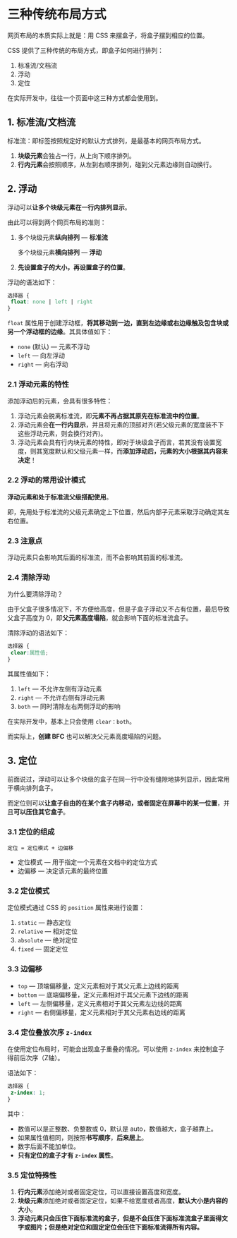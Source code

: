 # 三种传统布局方式

网页布局的本质实际上就是：用 CSS 来摆盒子，将盒子摆到相应的位置。

CSS 提供了三种传统的布局方式，即盒子如何进行排列：

  1. 标准流/文档流
  2. 浮动
  3. 定位

在实际开发中，往往一个页面中这三种方式都会使用到。

## 1. 标准流/文档流

标准流：即标签按照规定好的默认方式排列，是最基本的网页布局方式。

  1. **块级元素**会独占一行，从上向下顺序排列。
  2. **行内元素**会按照顺序，从左到右顺序排列，碰到父元素边缘则自动换行。

## 2. 浮动

浮动可以**让多个块级元素在一行内排列显示**。

由此可以得到两个网页布局的准则：

1. 多个块级元素**纵向排列** — **标准流**

   多个块级元素**横向排列** — **浮动**

2. **先设置盒子的大小，再设置盒子的位置**。

浮动的语法如下：

```css
选择器 {
 float: none | left | right
}
```

`float` 属性用于创建浮动框，**将其移动到一边，直到左边缘或右边缘触及包含块或另一个浮动框的边缘**。其具体值如下：

* `none` (默认) — 元素不浮动
* `left` — 向左浮动
* `right` — 向右浮动

### 2.1 浮动元素的特性

添加浮动后的元素，会具有很多特性：

1. 浮动元素会脱离标准流，即**元素不再占据其原先在标准流中的位置**。
2. 浮动元素会**在一行内显示**，并且将元素的顶部对齐(若父级元素的宽度装不下这些浮动元素，则会换行对齐)。
3. 浮动元素会具有行内块元素的特性，即对于块级盒子而言，若其没有设置宽度，则其宽度默认和父级元素一样，而**添加浮动后，元素的大小根据其内容来决定**！

### 2.2 浮动的常用设计模式

**浮动元素和处于标准流父级搭配使用**。

即，先用处于标准流的父级元素确定上下位置，然后内部子元素采取浮动确定其左右位置。

### 2.3 注意点

浮动元素只会影响其后面的标准流，而不会影响其前面的标准流。

### 2.4 清除浮动

为什么要清除浮动？

由于父盒子很多情况下，不方便给高度，但是子盒子浮动又不占有位置，最后导致父盒子高度为 0，即**父元素高度塌陷**，就会影响下面的标准流盒子。

清除浮动的语法如下：

```css
选择器 {
 clear:属性值;
}
```

其属性值如下：

1. `left` — 不允许左侧有浮动元素
2. `right` — 不允许右侧有浮动元素
3. `both` — 同时清除左右两侧浮动的影响

在实际开发中，基本上只会使用 `clear：both`。

而实际上，**创建 BFC** 也可以解决父元素高度塌陷的问题。

## 3. 定位

前面说过，浮动可以让多个块级的盒子在同一行中没有缝隙地排列显示，因此常用于横向排列盒子。

而定位则可以**让盒子自由的在某个盒子内移动，或者固定在屏幕中的某一位置**，并且**可以压住其它盒子**。

### 3.1 定位的组成

`定位 = 定位模式 + 边偏移`

* 定位模式 — 用于指定一个元素在文档中的定位方式
* 边偏移 — 决定该元素的最终位置

### 3.2 定位模式

定位模式通过 CSS 的 `position` 属性来进行设置：

1. `static` — 静态定位
2. `relative` — 相对定位
3. `absolute` — 绝对定位
4. `fixed` — 固定定位

### 3.3 边偏移

* `top` — 顶端偏移量，定义元素相对于其父元素上边线的距离
* `bottom` — 底端偏移量，定义元素相对于其父元素下边线的距离
* `left` — 左侧偏移量，定义元素相对于其父元素左边线的距离
* `right` — 右侧偏移量，定义元素相对于其父元素右边线的距离

### 3.4 定位叠放次序 `z-index`

在使用定位布局时，可能会出现盒子重叠的情况。可以使用 `z-index` 来控制盒子得前后次序（Z轴）。

语法如下：

```css
选择器 {
 z-index: 1;
}
```

其中：

* 数值可以是正整数、负整数或 0，默认是 auto，数值越大，盒子越靠上。
* 如果属性值相同，则按照**书写顺序**，**后来居上**。
* 数字后面不能加单位。
* **只有定位的盒子才有 `z-index` 属性**。

### 3.5 定位特殊性

1. **行内元素**添加绝对或者固定定位，可以直接设置高度和宽度。
2. **块级元素**添加绝对或者固定定位，如果不给宽度或者高度，**默认大小是内容的大小**。
3. **浮动元素只会压住下面标准流的盒子，但是不会压住下面标准流盒子里面得文字或图片；但是绝对定位和固定定位会压住下面标准流得所有内容。**
